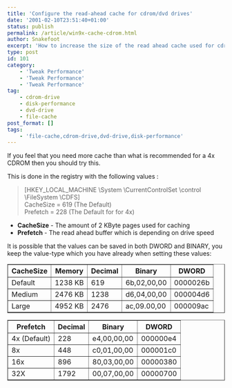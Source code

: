 ```yaml
---
title: 'Configure the read-ahead cache for cdrom/dvd drives'
date: '2001-02-10T23:51:40+01:00'
status: publish
permalink: /article/win9x-cache-cdrom.html
author: Snakefoot
excerpt: 'How to increase the size of the read ahead cache used for cdrom and dvd drives.'
type: post
id: 101
category:
    - 'Tweak Performance'
    - 'Tweak Performance'
    - 'Tweak Performance'
tag:
    - cdrom-drive
    - disk-performance
    - dvd-drive
    - file-cache
post_format: []
tags:
    - 'file-cache,cdrom-drive,dvd-drive,disk-performance'
---
```

If you feel that you need more cache than what is recommended for a 4x CDROM then you should try this.  
  
 This is done in the registry with the following values :

> \[HKEY\_LOCAL\_MACHINE \\System \\CurrentControlSet \\control \\FileSystem \\CDFS\]  
>  CacheSize = 619 (The Default)  
>  Prefetch = 228 (The Default for for 4x)

- **CacheSize** - The amount of 2 KByte pages used for caching
- **Prefetch** - The read ahead buffer which is depending on drive speed
 
 It is possible that the values can be saved in both DWORD and BINARY, you keep the value-type which you have already when setting these values:  
<table border="1"><tr><th>CacheSize </th><th>Memory </th><th>Decimal</th><th>Binary </th><th>DWORD </th></tr><tr><td>Default </td><td>1238 KB</td><td>619 </td><td>6b,02,00,00 </td><td>0000026b </td></tr><tr><td>Medium </td><td>2476 KB</td><td>1238 </td><td>d6,04,00,00 </td><td>000004d6 </td></tr><tr><td>Large </td><td>4952 KB</td><td>2476 </td><td>ac,09.00,00 </td><td>000009ac </td></tr></table>

<table border="1"><tr><th>Prefetch </th><th>Decimal </th><th>Binary </th><th>DWORD </th></tr><tr><td>4x (Default) </td><td>228 </td><td>e4,00,00,00 </td><td>000000e4 </td></tr><tr><td>8x </td><td>448 </td><td>c0,01,00,00 </td><td>000001c0 </td></tr><tr><td>16x </td><td>896 </td><td>80,03,00,00 </td><td>00000380 </td></tr><tr><td>32X </td><td>1792 </td><td>00,07,00,00 </td><td>00000700 </td></tr></table>